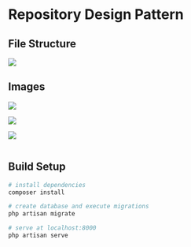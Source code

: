 # Repository Design Pattern

## File Structure

<p><img src="https://image.prntscr.com/image/vjeP_R3ZTd_pzxP94dfQ9Q.png"></p>

## Images

<p><img src="https://image.prntscr.com/image/5X5Umyh0S4_pWSBGJZEmuA.png"></p>
<p><img src="https://image.prntscr.com/image/0bQoisSdRKqdK_IKUIYkBg.png"></p>
<p><img src="https://image.prntscr.com/image/F_tUkx3IRF_1gC2D33oeBA.png"></p>
<p><img src=""></p>

## Build Setup

``` bash
# install dependencies
composer install

# create database and execute migrations
php artisan migrate

# serve at localhost:8000
php artisan serve
